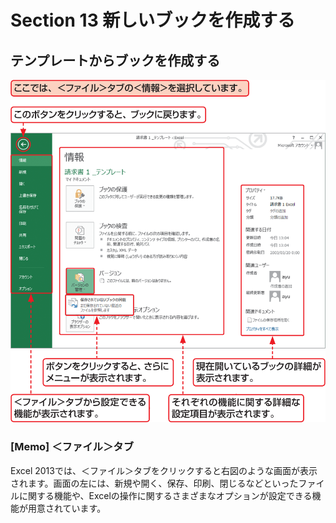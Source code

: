 # Section 13 新しいブックを作成する

## テンプレートからブックを作成する

![](008.png)

### [Memo] ＜ファイル＞タブ

Excel 2013では、＜ファイル＞タブをクリックすると右図のような画面が表示されます。画面の左には、新規や開く、保存、印刷、閉じるなどといったファイルに関する機能や、Excelの操作に関するさまざまなオプションが設定できる機能が用意されています。


